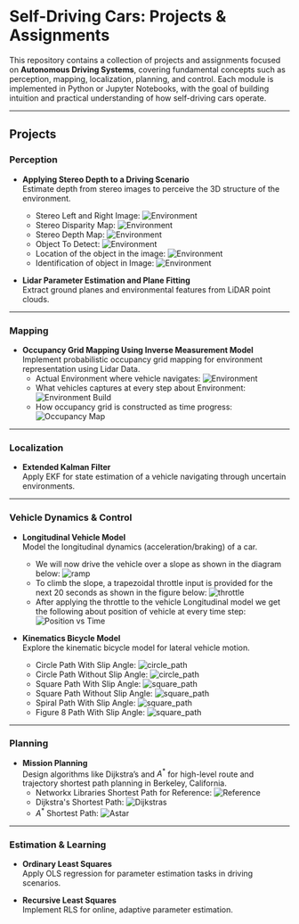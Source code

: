 # Self-Driving Cars: Projects & Assignments

This repository contains a collection of projects and assignments focused on **Autonomous Driving Systems**, covering fundamental concepts such as perception, mapping, localization, planning, and control. Each module is implemented in Python or Jupyter Notebooks, with the goal of building intuition and practical understanding of how self-driving cars operate.

---

## Projects

### Perception
- **Applying Stereo Depth to a Driving Scenario**  
  Estimate depth from stereo images to perceive the 3D structure of the environment.
    - Stereo Left and Right Image:
      ![Environment](media/stereo_1.png)
    - Stereo Disparity Map:
      ![Environment](media/stereo_disparity_map.png)
    - Stereo Depth Map:
      ![Environment](media/stereo_depth_map.png)
    - Object To Detect:
      ![Environment](media/stereo_object_to_detect.png)
    - Location of the object in the image:
      ![Environment](media/stereo_object_location.png)
    - Identification of object in Image:
      ![Environment](media/stereo_object_identification.png)
  
- **Lidar Parameter Estimation and Plane Fitting**  
  Extract ground planes and environmental features from LiDAR point clouds.

---

### Mapping
- **Occupancy Grid Mapping Using Inverse Measurement Model**  
  Implement probabilistic occupancy grid mapping for environment representation using Lidar Data.
  - Actual Environment where vehicle navigates:
  ![Environment](media/occupancy_map.gif)
  - What vehicles captures at every step about Environment:
  ![Environment Build](media/occupancy_map2.gif)
  - How occupancy grid is constructed as time progress:
  ![Occupancy Map](media/occupancy_map3.gif)

---

### Localization
- **Extended Kalman Filter**  
  Apply EKF for state estimation of a vehicle navigating through uncertain environments.

---

### Vehicle Dynamics & Control
- **Longitudinal Vehicle Model**  
  Model the longitudinal dynamics (acceleration/braking) of a car.
    - We will now drive the vehicle over a slope as shown in the diagram below:
    ![ramp](Longitudinal_Vehicle_Model/artifacts/ramp.png)
    - To climb the slope, a trapezoidal throttle input is provided for the next 20 seconds as shown in the figure below:
    ![throttle](Longitudinal_Vehicle_Model/artifacts/throttle.png)
    - After applying the throttle to the vehicle Longitudinal model we get the following about position of vehicle at every time step:
    ![Position vs Time](media/lonitudinal_output.png)

- **Kinematics Bicycle Model**  
  Explore the kinematic bicycle model for lateral vehicle motion.
    - Circle Path With Slip Angle:
    ![circle_path](media/kinematic_circle_path_with_slip_angle.png)
    - Circle Path Without Slip Angle:
    ![circle_path](media/kinematic_circle_path_without_slip_angle.png)
    - Square Path With Slip Angle:
    ![square_path](media/kinematic_square_path_with_slip_angle.png)
    - Square Path Without Slip Angle:
    ![square_path](media/kinematic_square_path_without_slip_angle.png)
    - Spiral Path With Slip Angle:
    ![square_path](media/kinematic_spiral_path.png)
    - Figure 8 Path With Slip Angle:
    ![square_path](media/kinematic_figure_8.png)

---

### Planning
- **Mission Planning**  
  Design algorithms like Dijkstra’s and $A^*$ for high-level route and trajectory shortest path planning in Berkeley, California.
  - Networkx Libraries Shortest Path for Reference:
  ![Reference](media/mission_planning_reference.png)
  - Dijkstra's Shortest Path:
  ![Dijkstras](media/mission_planning_with_dijkstras.png)
  - $A^*$ Shortest Path:
  ![Astar](media/mission_planning_with_A_star.png)

---

### Estimation & Learning
- **Ordinary Least Squares**  
  Apply OLS regression for parameter estimation tasks in driving scenarios.  

- **Recursive Least Squares**  
  Implement RLS for online, adaptive parameter estimation.